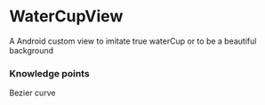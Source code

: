 # WaterCupView
A Android custom view to imitate true waterCup or to be a beautiful background 
### Knowledge points
Bezier curve
